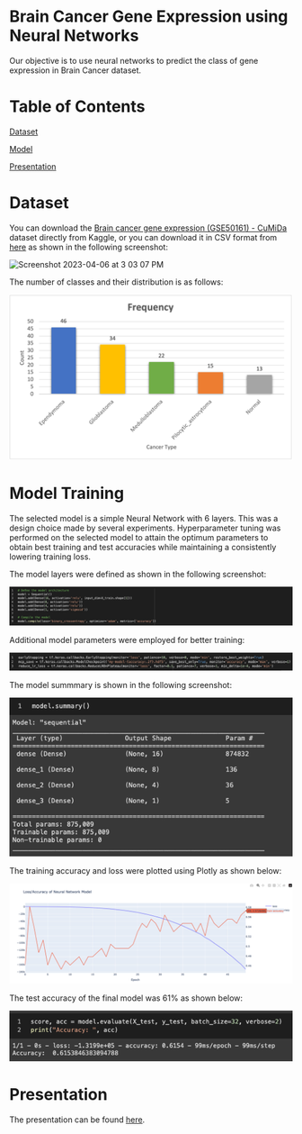 # Brain Cancer Gene Expression using Neural Networks

Our objective is to use neural networks to predict the class of gene expression in Brain Cancer dataset.

# Table of Contents

[Dataset](#dataset)

[Model](#model-training)

[Presentation](#presentation)

# Dataset

You can download the [Brain cancer gene expression (GSE50161) - CuMiDa](https://www.kaggle.com/datasets/brunogrisci/brain-cancer-gene-expression-cumida) dataset directly from Kaggle, or you can download it in CSV format from [here](https://sbcb.inf.ufrgs.br/cumida) as shown in the following screenshot:

![Screenshot 2023-04-06 at 3 03 07 PM](https://user-images.githubusercontent.com/92266474/230482877-ca8a4463-5517-4d9b-ab08-f86ec51598e3.png)

The number of classes and their distribution is as follows:

![Freq](/Screenshots/freq.png)

# Model Training

The selected model is a simple Neural Network with 6 layers. This was a design choice made by several experiments. Hyperparameter tuning was performed on the selected model to attain the optimum parameters to obtain best training and test accuracies while maintaining a consistently lowering training loss. 

The model layers were defined as shown in the following screenshot:

![model-layers](/Screenshots/model.png)

Additional model parameters were employed for better training:

![model-additional-parameters](/Screenshots/model-additional-parameters.png)

The model summmary is shown in the following screenshot:

![model-summary](/Screenshots/model-summary.png)

The training accuracy and loss were plotted using Plotly as shown below:

![training-acc-loss](/Screenshots/training-acc-loss.png)

The test accuracy of the final model was 61% as shown below:

![test-acc](/Screenshots/test-acc.png)


# Presentation

The presentation can be found [here](/Presentation/BrainCancerPPT.pptx).
